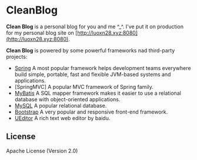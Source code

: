 # CleanBlog
**Clean Blog** is a personal blog for you and me ^_^.
I've put it on production for my personal blog site on [http://luoxn28.xyz:8080](http://luoxn28.xyz:8080).

**Clean Blog** is powered by some powerful frameworks nad third-party projects:
- [Spring](https://spring.io/)  A most popular framework helps development teams everywhere build simple, portable, fast and flexible JVM-based systems and applications.
- [SpringMVC]  A popular MVC framework of Spring family.
- [MyBatis](http://ibatis.apache.org/)  A SQL mapper framework makes it easier to use a relational database with object-oriented applications.
- [MySQL](http://www.mysql.com/)  A popular relational database.
- [Bootstrap](http://www.bootcss.com/)  A very popular and responsive front-end framework.
- [UEditor](http://ueditor.baidu.com/website/)  A rich text web editor by baidu.

## License
Apache License (Version 2.0)